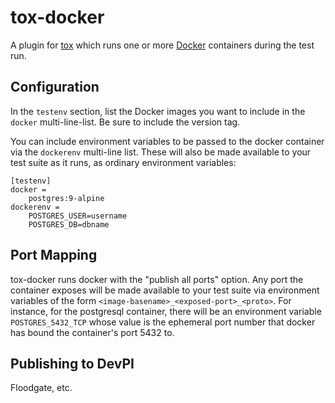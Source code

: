 # tox-docker

A plugin for [tox](https://tox.readthedocs.io/en/latest/) which runs one or
more [Docker](https://www.docker.com/) containers during the test run.

## Configuration

In the `testenv` section, list the Docker images you want to include in
the `docker` multi-line-list. Be sure to include the version tag.

You can include environment variables to be passed to the docker container
via the `dockerenv` multi-line list. These will also be made available to
your test suite as it runs, as ordinary environment variables:

    [testenv]
    docker =
        postgres:9-alpine
    dockerenv =
        POSTGRES_USER=username
        POSTGRES_DB=dbname

## Port Mapping

tox-docker runs docker with the "publish all ports" option. Any port the
container exposes will be made available to your test suite via environment
variables of the form `<image-basename>_<exposed-port>_<proto>`. For
instance, for the postgresql container, there will be an environment
variable `POSTGRES_5432_TCP` whose value is the ephemeral port number that
docker has bound the container's port 5432 to.

## Publishing to DevPI

Floodgate, etc.
